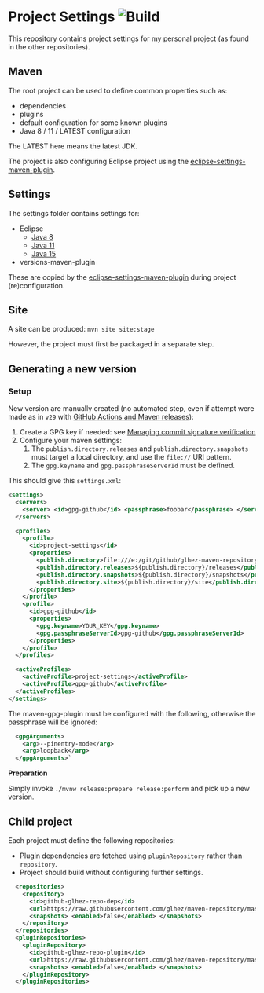 # Project Settings ![Build](https://github.com/glhez/project-settings/workflows/Build/badge.svg)

This repository contains project settings for my personal project (as found in the other repositories).

## Maven

The root project can be used to define common properties such as:

- dependencies
- plugins
- default configuration for some known plugins
- Java 8 / 11 / LATEST configuration

The LATEST here means the latest JDK.

The project is also configuring Eclipse project using the [eclipse-settings-maven-plugin][1].

## Settings

The settings folder contains settings for:

- Eclipse
  - [Java 8](settings/eclipse/java8)
  - [Java 11](settings/eclipse/java11)
  - [Java 15](settings/eclipse/java15)
- versions-maven-plugin

These are copied by the [eclipse-settings-maven-plugin][1] during project (re)configuration.

## Site

A site can be produced: `mvn site site:stage`

However, the project must first be packaged in a separate step.

## Generating a new version

### Setup

New version are manually created (no automated step, even if attempt were made as in `v29` with [GitHub Actions and Maven releases][4]):

1. Create a GPG key if needed: see [Managing commit signature verification][3]
2. Configure your maven settings:
   1. The `publish.directory.releases` and `publish.directory.snapshots` must target a local directory, and use the `file://` URI pattern.
   2. The `gpg.keyname` and `gpg.passphraseServerId` must be defined.

This should give this `settings.xml`:

```xml
<settings>
  <servers>
    <server> <id>gpg-github</id> <passphrase>foobar</passphrase> </server>
  </servers>

  <profiles>
    <profile>
      <id>project-settings</id>
      <properties>
        <publish.directory>file:///e:/git/github/glhez-maven-repository</publish.directory>
        <publish.directory.releases>${publish.directory}/releases</publish.directory.releases>
        <publish.directory.snapshots>${publish.directory}/snapshots</publish.directory.snapshots>
        <publish.directory.site>${publish.directory}/site</publish.directory.site>
      </properties>
    </profile>
    <profile>
      <id>gpg-github</id>
      <properties>
        <gpg.keyname>YOUR_KEY</gpg.keyname>
        <gpg.passphraseServerId>gpg-github</gpg.passphraseServerId>
      </properties>
    </profile>
  </profiles>

  <activeProfiles>
    <activeProfile>project-settings</activeProfile>
    <activeProfile>gpg-github</activeProfile>
  </activeProfiles>
</settings>
```

The maven-gpg-plugin must be configured with the following, otherwise the passphrase will be ignored:

```xml
  <gpgArguments>
    <arg>--pinentry-mode</arg>
    <arg>loopback</arg>
  </gpgArguments>`
```

**Preparation**

Simply invoke `./mvnw release:prepare release:perform` and pick up a new version.

## Child project

Each project must define the following repositories:

- Plugin dependencies are fetched using `pluginRepository` rather than `repository`.
- Project should build without configuring further settings.

```xml
  <repositories>
    <repository>
      <id>github-glhez-repo-dep</id>
      <url>https://raw.githubusercontent.com/glhez/maven-repository/master/releases/</url>
      <snapshots> <enabled>false</enabled> </snapshots>
    </repository>
  </repositories>
  <pluginRepositories>
    <pluginRepository>
      <id>github-glhez-repo-plugin</id>
      <url>https://raw.githubusercontent.com/glhez/maven-repository/master/releases/</url>
      <snapshots> <enabled>false</enabled> </snapshots>
    </pluginRepository>
  </pluginRepositories>
```

[1]: https://github.com/BSI-Business-Systems-Integration-AG/eclipse-settings-maven-plugin
[2]: https://github.com/glhez/maven-repository
[3]: https://docs.github.com/en/free-pro-team@latest/github/authenticating-to-github/managing-commit-signature-verification
[4]: https://blog.frankel.ch/github-actions-maven-releases/
[5]: https://github.com/actions/setup-java

